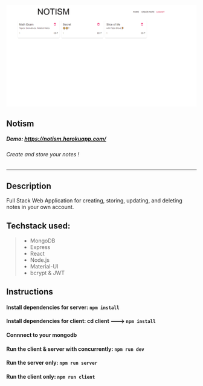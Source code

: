 ![notism](demo/demo.gif)

## Notism

##### Demo: https://notism.herokuapp.com/

###### Create and store your notes !

---

## Description

Full Stack Web Application for creating, storing, updating, and deleting notes in your own account. 

## Techstack used:
> - MongoDB
> - Express
> - React
> - Node.js
> - Material-UI 
> - bcrypt & JWT

## Instructions

#### Install dependencies for server: `npm install`

#### Install dependencies for client: cd client ---> `npm install`

#### Connnect to your mongodb

#### Run the client & server with concurrently: `npm run dev`

#### Run the server only: `npm run server`

#### Run the client only: `npm run client`

